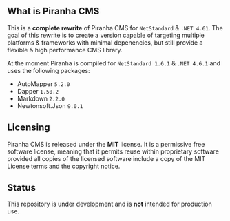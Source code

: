 ﻿## What is Piranha CMS

This is a **complete rewrite** of Piranha CMS for `NetStandard` & `.NET 4.61`. The goal of this
rewrite is to create a version capable of targeting multiple platforms & frameworks with minimal
depenencies, but still provide a flexible & high performance CMS library.

At the moment Piranha is compiled for `NetStandard 1.6.1` & `.NET 4.6.1` and uses the following packages:

* AutoMapper `5.2.0`
* Dapper `1.50.2`
* Markdown `2.2.0`
* Newtonsoft.Json `9.0.1`

## Licensing
Piranha CMS is released under the **MIT** license. It is a permissive free software license, 
meaning that it permits reuse within proprietary software provided all copies of the licensed 
software include a copy of the MIT License terms and the copyright notice.

## Status
This repository is under development and is **not** intended for production use.
